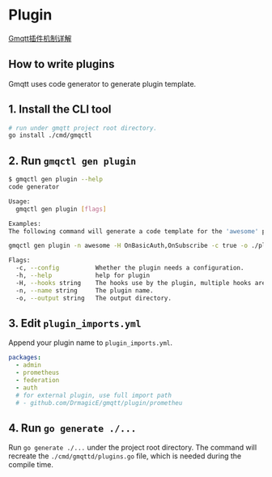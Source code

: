 # Plugin
[Gmqtt插件机制详解](https://juejin.cn/post/6908305981923409934)
## How to write plugins
Gmqtt uses code generator to generate plugin template.

## 1. Install the CLI tool
```bash
# run under gmqtt project root directory. 
go install ./cmd/gmqctl 
```
## 2. Run `gmqctl gen plugin`
```bash
$ gmqctl gen plugin --help
code generator

Usage:
  gmqctl gen plugin [flags]

Examples:
The following command will generate a code template for the 'awesome' plugin, which makes use of OnBasicAuth and OnSubscribe hook and enables the configuration in ./plugin directory.

gmqctl gen plugin -n awesome -H OnBasicAuth,OnSubscribe -c true -o ./plugin

Flags:
  -c, --config          Whether the plugin needs a configuration.
  -h, --help            help for plugin
  -H, --hooks string    The hooks use by the plugin, multiple hooks are separated by ','
  -n, --name string     The plugin name.
  -o, --output string   The output directory.
```

## 3. Edit `plugin_imports.yml`
Append your plugin name to `plugin_imports.yml`.
```yaml
packages:
  - admin
  - prometheus
  - federation
  - auth
  # for external plugin, use full import path
  # - github.com/DrmagicE/gmqtt/plugin/prometheu
```

## 4. Run `go generate ./...`
Run `go generate ./...` under the project root directory. The command will recreate the `./cmd/gmqttd/plugins.go` file, 
which is needed during the compile time.